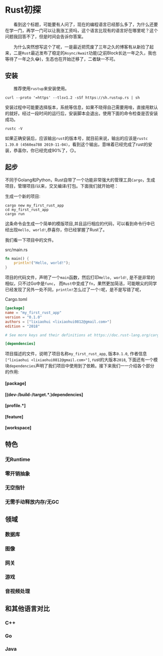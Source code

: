 # Rust初探

&emsp;&emsp;看到这个标题，可能要有人问了，现在的编程语言已经那么多了，为什么还要在学一门，再学一门可以让我涨工资吗，这个语言比现有的语言好在哪里呢？这个问题我回答不了，但是时间会告诉你答案。

&emsp;&emsp;为什么突然想写这个了呢，一是最近把荒废了三年之久的博客有从新捡了起来，二是`Rust`最近发布了稳定的`Async/Await`功能(之前Block长达一年之久，我也等待了一年之久:joy:)，生态也在开始迁移了，二者缺一不可。
## 安装
&emsp;&emsp;推荐使用`rustup`来安装使用。
```shell
curl --proto '=https' --tlsv1.2 -sSf https://sh.rustup.rs | sh
```
安装过程中可能要选择版本，系统等信息，如果不晓得自己需要用啥，直接用默认的就好。经过一段时间的运行后，安装脚本会退出，使用下面的命令检查是否安装成功。
```shell
rustc -V
```
如果正确安装后，应该输出`rust`的版本号，就目前来说，输出的应该是`rustc 1.39.0 (4560ea788 2019-11-04)`，看到这个输出，意味着已经完成了rust的安装，恭喜你，你已经完成90%了，:smirk:。
## 起步
不同于Golang和Python，Rust自带了一个功能非常强大的管理工具`Cargo`，生成项目，管理项目/以来，交叉编译/打包。下面我们就开始吧：

生成一个新的项目:
```shell
cargo new my_first_rust_app
cd my_first_rust_app
cargo run
```
这条命令会生成一个简单的模版项目,并且运行相应的代码，可以看到命令行中已经出现`Hello, world!`,恭喜你，你已经掌握了Rust了。

我们看一下项目中的文件。

src/main.rs
```rust
fn main() {
    println!("Hello, world!");
}
```
项目的代码文件，声明了一个`main`函数，然后打印`Hello, world!`, 是不是非常的相似，只不过Go中是`func`， 而`Rust`中变成了`fn`，果然更加简洁，可能眼尖的同学已经发现了另外一处不同，`println!`怎么过了一个`!`呢，是不是写错了呢，

Cargo.toml
```toml
[package]
name = "my_first_rust_app"
version = "0.1.0"
authors = ["lixiaohui <lixiaohui0812@gmail.com>"]
edition = "2018"

# See more keys and their definitions at https://doc.rust-lang.org/cargo/reference/manifest.html

[dependencies]

```
项目描述的文件，说明了项目名称`my_first_rust_app`, 版本`0.1.0`, 作者信息`["lixiaohui <lixiaohui0812@gmail.com>"]`, rust的大版本`2018`, 下面还有一个模块`dependencies`声明了我们项目中使用到了依赖。接下来我们一一介绍各个部分的作用:
#### [package]
#### [(dev-/build-/target.*.)dependencies]
#### [profile.*]
#### [feature]
#### [workspace]

## 特色
### 无Runtime
### 零开销抽象
### 无空指针
### 无需手动释放内存/无GC
## 领域
### 数据库
### 图像
### 网关
### 游戏
### 音视频处理
## 和其他语言对比
### C++
### Go
### Java
